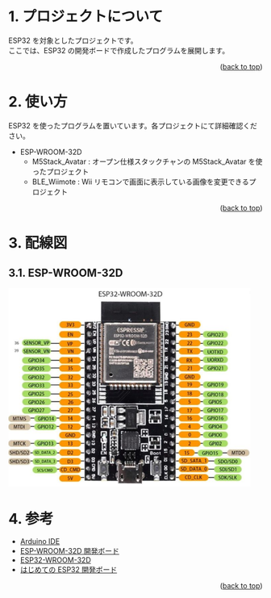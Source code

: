 <a name="readme-top"></a>

<!-- ABOUT THE PROJECT -->

# 1. プロジェクトについて

ESP32 を対象としたプロジェクトです。  
ここでは、ESP32 の開発ボードで作成したプログラムを展開します。

<p align="right">(<a href="#readme-top">back to top</a>)</p>

<!-- USAGE EXAMPLES -->

# 2. 使い方

ESP32 を使ったプログラムを置いています。各プロジェクトにて詳細確認ください。

- ESP-WROOM-32D
  - M5Stack_Avatar : オープン仕様スタックチャンの M5Stack_Avatar を使ったプロジェクト
  - BLE_Wiimote : Wii リモコンで画面に表示している画像を変更できるプロジェクト

<p align="right">(<a href="#readme-top">back to top</a>)</p>

# 3. 配線図

## 3.1. ESP-WROOM-32D

<img src="./img/esp-wroom-32d.jpg" width="480">

# 4. 参考

- [Arduino IDE](https://www.arduino.cc/en/software)
- [ESP-WROOM-32D 開発ボード](https://akizukidenshi.com/catalog/g/gM-13628/)
- [ESP32-WROOM-32D](https://www.digikey.jp/ja/products/detail/espressif-systems/ESP32-WROOM-32D-N4/9381716)
- [はじめての ESP32 開発ボード](https://burariweb.info/electronic-work/esp-wroom-32d.html)

<p align="right">(<a href="#readme-top">back to top</a>)</p>
